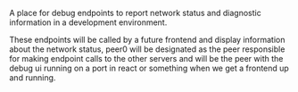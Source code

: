 A place for debug endpoints to report network status and diagnostic information in a development environment.

These endpoints will be called by a future frontend and display information about the network status, peer0 will be designated as the peer responsible for making endpoint calls to the other servers and will be the peer with the debug ui running on a port in react or something when we get a frontend up and running.
